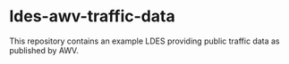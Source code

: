# ldes-awv-traffic-data
This repository contains an example LDES providing public traffic data as published by AWV.
